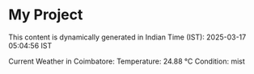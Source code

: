 # My Project

This content is dynamically generated in Indian Time (IST): 2025-03-17 05:04:56 IST


Current Weather in Coimbatore:
Temperature: 24.88 °C
Condition: mist
